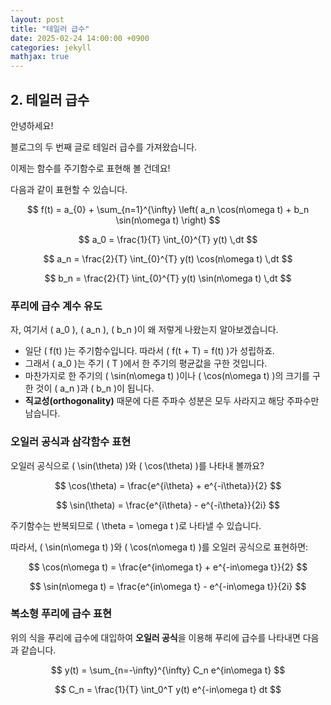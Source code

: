 ```yaml
---
layout: post
title: "테일러 급수"
date: 2025-02-24 14:00:00 +0900
categories: jekyll
mathjax: true
---
```


## 2. 테일러 급수

안녕하세요! 

블로그의 두 번째 글로 테일러 급수를 가져왔습니다.

이제는 함수를 주기함수로 표현해 볼 건데요!

다음과 같이 표현할 수 있습니다.

$$
f(t) = a_{0} + \sum_{n=1}^{\infty} \left( a_n \cos(n\omega t) + b_n \sin(n\omega t) \right)
$$

$$
a_0 = \frac{1}{T} \int_{0}^{T} y(t) \,dt
$$

$$
a_n = \frac{2}{T} \int_{0}^{T} y(t) \cos(n\omega t) \,dt
$$

$$
b_n = \frac{2}{T} \int_{0}^{T} y(t) \sin(n\omega t) \,dt
$$

### 푸리에 급수 계수 유도

자, 여기서 \( a_0 \), \( a_n \), \( b_n \)이 왜 저렇게 나왔는지 알아보겠습니다.

- 일단 \( f(t) \)는 주기함수입니다. 따라서 \( f(t + T) = f(t) \)가 성립하죠.
- 그래서 \( a_0 \)는 주기 \( T \)에서 한 주기의 평균값을 구한 것입니다.
- 마찬가지로 한 주기의 \( \sin(n\omega t) \)이나 \( \cos(n\omega t) \)의 크기를 구한 것이 \( a_n \)과 \( b_n \)이 됩니다.
- **직교성(orthogonality)** 때문에 다른 주파수 성분은 모두 사라지고 해당 주파수만 남습니다.

### 오일러 공식과 삼각함수 표현

오일러 공식으로 \( \sin(\theta) \)와 \( \cos(\theta) \)를 나타내 볼까요?

$$
\cos(\theta) = \frac{e^{i\theta} + e^{-i\theta}}{2}
$$

$$
\sin(\theta) = \frac{e^{i\theta} - e^{-i\theta}}{2i}
$$

주기함수는 반복되므로 \( \theta = \omega t \)로 나타낼 수 있습니다.

따라서, \( \sin(n\omega t) \)와 \( \cos(n\omega t) \)를 오일러 공식으로 표현하면:

$$
\cos(n\omega t) = \frac{e^{in\omega t} + e^{-in\omega t}}{2}
$$

$$
\sin(n\omega t) = \frac{e^{in\omega t} - e^{-in\omega t}}{2i}
$$

### 복소형 푸리에 급수 표현

위의 식을 푸리에 급수에 대입하여 **오일러 공식**을 이용해 푸리에 급수를 나타내면 다음과 같습니다.

$$
y(t) = \sum_{n=-\infty}^{\infty} C_n e^{in\omega t}
$$

$$
C_n = \frac{1}{T} \int_0^T y(t) e^{-in\omega t} dt
$$
